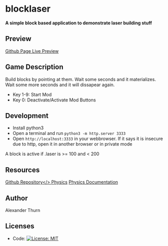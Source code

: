 # blocklaser

__A simple block based application to demonstrate laser building stuff__

## Preview

[Github Page Live Preview](https://alexanderthurn.github.io/blocklaser/)

## Game Description

Build blocks by pointing at them. Wait some seconds and it materializes. Wait some more seconds and it will dissapear again. 

* Key 1-9: Start Mod
* Key 0: Deactivate/Activate Mod Buttons


## Development

- Install python3
- Open a terminal and run `python3 -m http.server 3333`
- Open `http://localhost:3333` in your webbrowser. If it says it is insecure due to http, open it in another browser or in private mode


A block is active if .laser is >= 100 and < 200


## Resources

<a href="https://github.com/alexanderthurn/blocklaser">Github Repository</>
<a href="https://github.com/schteppe/p2.js/?tab=readme-ov-file">Physics</a>
<a href="https://schteppe.github.io/p2.js/docs/classes/Body.html">Physics Documentation</a>

## Author 

Alexander Thurn

## Licenses

- Code: [![License: MIT](https://img.shields.io/badge/License-MIT-yellow.svg)](https://opensource.org/licenses/MIT)
